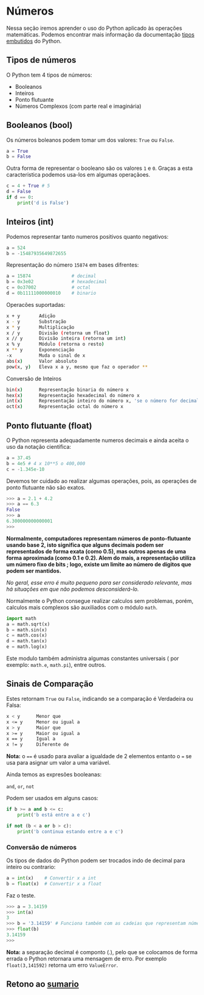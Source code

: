 # Números

Nessa seção iremos aprender o uso do Python aplicado às operações matemáticas. Podemos encontrar mais informação da documentação [tipos embutidos](https://docs.python.org/pt-br/3/library/stdtypes.html) do Python.

## Tipos de números

O Python tem 4 tipos de números:

* Booleanos
* Inteiros
* Ponto flutuante
* Números Complexos (com parte real e imaginária)

## Booleanos (bool)

Os números boleanos podem tomar um dos valores: `True` ou `False`.

```python
a = True
b = False
```

Outra forma de representar o booleano são os valores `1` e `0`. Graças a esta caracteristica podemos usa-los em algumas operaçãoes.

```python
c = 4 + True # 5
d = False
if d == 0:
    print('d is False')
```

## Inteiros (int)

Podemos representar tanto numeros positivos quanto negativos:

```python
a = 524
b = -15487935649872655
```

Representação do número `15874` em bases difrentes:

```python
a = 15874               # decimal
b = 0x3e02              # hexadecimal
c = 0o37002             # octal
d = 0b11111000000010    # binario

```

Operacões suportadas:

```bash
x + y       Adição
x - y       Substração
x * y       Multiplicação
x / y       Divisão (retorna um float)
x // y      Divisão inteira (retorna um int)
x % y       Módulo (retorna o resto)
x ** y      Exponenciação
-x          Muda o sinal de x
abs(x)      Valor absoluto
pow(x, y)   Eleva x a y, mesmo que faz o operador **
```

Conversão de Inteiros

```bash
bin(x)      Representação binaria do número x
hex(x)      Representação hexadecimal do número x
int(x)      Representação inteiro do número x, 'se o número for decimal vai retornar erro de tipo'
oct(x)      Representação octal do número x
```

## Ponto flutuante (float)

O Python representa adequadamente numeros decimais e ainda aceita o uso da notação cientifica:

```python
a = 37.45
b = 4e5 # 4 x 10**5 o 400,000
c = -1.345e-10
```

Devemos ter cuidado ao realizar algumas operações, pois, as operações de ponto flutuante não são exatos.

```python
>>> a = 2.1 + 4.2
>>> a == 6.3
False
>>> a
6.300000000000001
>>>
```

**Normalmente, computadores representam números de ponto-flutuante usando base 2, isto significa que alguns decimais podem ser representados de forma exata (como 0.5), mas outros apenas de uma forma aproximada (como 0.1 e 0.2). Alem do mais, a representação utiliza um número fixo de bits ; logo, existe um limite ao número de dígitos que podem ser mantidos.**

*No geral, esse erro é muito pequeno para ser considerado relevante, mas há situações em que não podemos desconsiderá-lo.*

Normalmente o Python consegue realizar calculos sem problemas, porém, calculos mais complexos são auxiliados com o módulo `math`.

```python
import math
a = math.sqrt(x)
b = math.sin(x)
c = math.cos(x)
d = math.tan(x)
e = math.log(x)
```

Este modulo também administra algumas constantes universais ( por exemplo: `math.e`, `math.pi`), entre outros.

## Sinais de Comparação

Estes retornam `True` ou `False`, indicando se a comparação é Verdadeira ou Falsa:

```bash
x < y      Menor que
x <= y     Menor ou igual a
x > y      Maior que
x >= y     Maior ou igual a
x == y     Igual a
x != y     Diferente de
```

**Nota:** o `==` é usado para avaliar a igualdade de 2 elementos entanto o `=` se usa para asignar um valor a uma variável.

Ainda temos as expresões booleanas:

`and`, `or`, `not`

Podem ser usados em alguns casos:

```python
if b >= a and b <= c:
    print('b está entre a e c')

if not (b < a or b > c):
    print('b continua estando entre a e c')
```

### Conversão de números

Os tipos de dados do Python podem ser trocados indo de decimal para inteiro ou contrario:

```python
a = int(x)    # Convertir x a int
b = float(x)  # Convertir x a float
```

Faz o teste.

```python
>>> a = 3.14159
>>> int(a)
3
>>> b = '3.14159' # Funciona também com as cadeias que representam números.
>>> float(b)
3.14159
>>>
```

**Nota:** a separação decimal é componto (.), pelo que se colocamos de forma errada o Python retornara uma mensagem de erro. Por exemplo `float(3,141592)` retorna um erro `ValueError`.

## Retono ao [sumario](/Notas/01_Introducao/00_Resumo.md)